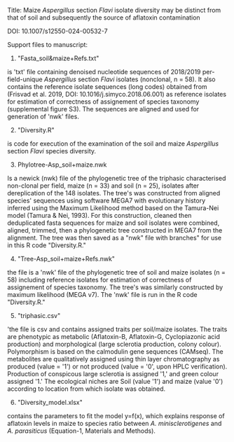 Title:
Maize *Aspergillus* section *Flavi* isolate diversity may be distinct from that of soil and subsequently the source of aflatoxin contamination

DOI: 10.1007/s12550-024-00532-7

Support files to manuscript:

1) "Fasta_soil&maize+Refs.txt"

is 'txt' file containing denoised nucleotide sequences of 2018/2019 per-field-unique *Aspergillus* section *Flavi* isolates (nonclonal, n = 58). It also contains the reference isolate sequences (long codes) obtained from (Frisvad et al. 2019, DOI: 10.1016/j.simyco.2018.06.001) as reference isolates for estimation of correctness of assignement of species taxonomy (supplemental figure S3). The sequences are aligned and used for generation of 'nwk' files.

2) "Diversity.R"

is code for execution of the examination of the soil and maize *Aspergillus* section *Flavi* species diversity.

3) Phylotree-Asp_soil+maize.nwk

Is a newick (nwk) file of the phylogenetic tree of the triphasic characterised non-clonal per field, maize (n = 33) and soil (n = 25), isolates after dereplication of the 148 isolates. The tree's was constructed from aligned species' sequences using software MEGA7 with evolutionary history inferred using the Maximum Likelihood method based on the Tamura-Nei model (Tamura & Nei, 1993). For this construction, cleaned then deduplicated fasta sequences for maize and soil isolates were combined, aligned, trimmed, then a phylogenetic tree constructed in MEGA7 from the alignment. The tree was then saved as a "nwk" file with branches" for use in this R code "Diversity.R."

4) "Tree-Asp_soil+maize+Refs.nwk"

the file is a 'nwk' file of the phylogenetic tree of soil and maize isolates (n = 58) including reference isolates for estimation of correctness of assignement of species taxonomy. The tree's was similarly constructed by maximum likelihood (MEGA v7). The 'nwk' file is run in the R code "Diversity.R."

5) "triphasic.csv"

'the file is csv and contains assigned traits per soil/maize isolates. The traits are phenotypic as metabolic (Aflatoxin-B, Aflatoxin-G, Cyclopiazonic acid production) and morphological (large sclerotia production, colony colour). Polymorphism is based on the calmodulin gene sequences (CAMseq). The metabolites are qualitatively assigned using thin layer chromatography as produced (value = '1') or not produced (value = '0', upon HPLC verification). Production of conspicous large sclerotia is assigned '1,' and green colour assigned '1.' The ecological niches are Soil (value '1') and maize (value '0') according to location from which isolate was obtained.

6) "Diversity_model.xlsx"

contains the parameters to fit the model y=f(x), which explains response of aflatoxin levels in maize to species ratio between *A. minisclerotigenes* and *A. parasiticus* (Equation-1, Materials and Methods).
